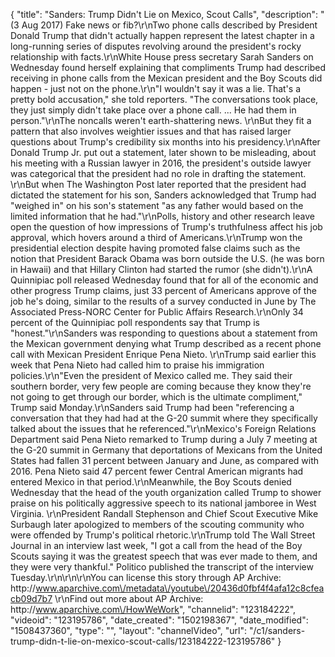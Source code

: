 {
    "title": "Sanders: Trump Didn't Lie on Mexico, Scout Calls",
    "description": "(3 Aug 2017) Fake news or fib?\r\nTwo phone calls described by President Donald Trump that didn't actually happen represent the latest chapter in a long-running series of disputes revolving around the president's rocky relationship with facts.\r\nWhite House press secretary Sarah Sanders on Wednesday found herself explaining that compliments Trump had described receiving in phone calls from the Mexican president and the Boy Scouts did happen - just not on the phone.\r\n\"I wouldn't say it was a lie. That's a pretty bold accusation,\" she told reporters. \"The conversations took place, they just simply didn't take place over a phone call. ... He had them in person.\"\r\nThe noncalls weren't earth-shattering news. \r\nBut they fit a pattern that also involves weightier issues and that has raised larger questions about Trump's credibility six months into his presidency.\r\nAfter Donald Trump Jr. put out a statement, later shown to be misleading, about his meeting with a Russian lawyer in 2016, the president's outside lawyer was categorical that the president had no role in drafting the statement. \r\nBut when The Washington Post later reported that the president had dictated the statement for his son, Sanders acknowledged that Trump had \"weighed in\" on his son's statement \"as any father would based on the limited information that he had.\"\r\nPolls, history and other research leave open the question of how impressions of Trump's truthfulness affect his job approval, which hovers around a third of Americans.\r\nTrump won the presidential election despite having promoted false claims such as the notion that President Barack Obama was born outside the U.S. (he was born in Hawaii) and that Hillary Clinton had started the rumor (she didn't).\r\nA Quinnipiac poll released Wednesday found that for all of the economic and other progress Trump claims, just 33 percent of Americans approve of the job he's doing, similar to the results of a survey conducted in June by The Associated Press-NORC Center for Public Affairs Research.\r\nOnly 34 percent of the Quinnipiac poll respondents say that Trump is \"honest.\"\r\nSanders was responding to questions about a statement from the Mexican government denying what Trump described as a recent phone call with Mexican President Enrique Pena Nieto. \r\nTrump said earlier this week that Pena Nieto had called him to praise his immigration policies.\r\n\"Even the president of Mexico called me. They said their southern border, very few people are coming because they know they're not going to get through our border, which is the ultimate compliment,\" Trump said Monday.\r\nSanders said Trump had been \"referencing a conversation that they had had at the G-20 summit where they specifically talked about the issues that he referenced.\"\r\nMexico's Foreign Relations Department said Pena Nieto remarked to Trump during a July 7 meeting at the G-20 summit in Germany that deportations of Mexicans from the United States had fallen 31 percent between January and June, as compared with 2016. Pena Nieto said 47 percent fewer Central American migrants had entered Mexico in that period.\r\nMeanwhile, the Boy Scouts denied Wednesday that the head of the youth organization called Trump to shower praise on his politically aggressive speech to its national jamboree in West Virginia. \r\nPresident Randall Stephenson and Chief Scout Executive Mike Surbaugh later apologized to members of the scouting community who were offended by Trump's political rhetoric.\r\nTrump told The Wall Street Journal in an interview last week, \"I got a call from the head of the Boy Scouts saying it was the greatest speech that was ever made to them, and they were very thankful.\" Politico published the transcript of the interview Tuesday.\r\n\r\n\r\nYou can license this story through AP Archive: http:\/\/www.aparchive.com\/metadata\/youtube\/20436d0fbf4f4afa12c8cfeacb09d7b7 \r\nFind out more about AP Archive: http:\/\/www.aparchive.com\/HowWeWork",
    "channelid": "123184222",
    "videoid": "123195786",
    "date_created": "1502198367",
    "date_modified": "1508437360",
    "type": "",
    "layout": "channelVideo",
    "url": "\/c1\/sanders-trump-didn-t-lie-on-mexico-scout-calls\/123184222-123195786"
}